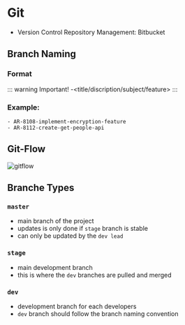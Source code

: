 # Git

- Version Control Repository Management: Bitbucket

## Branch Naming

### Format
::: warning Important!
    <JIRA Ticket ID>-<title/discription/subject/feature>
:::
    
### Example:
    - AR-8108-implement-encryption-feature
    - AR-8112-create-get-people-api

## Git-Flow
![gitflow](/assets/git-flow.jpg)

## Branche Types
### `master`
- main branch of the project
- updates is only done if `stage` branch is stable
- can only be updated by the `dev lead`
### `stage`
- main development branch
- this is where the `dev` branches are pulled and merged
### `dev`
- development branch for each developers
- `dev` branch should follow the branch naming convention
